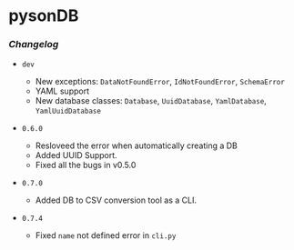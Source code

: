 # pysonDB

### _Changelog_

* `dev`
  * New exceptions: `DataNotFoundError`, `IdNotFoundError`, `SchemaError`
  * YAML support
  * New database classes: `Database`, `UuidDatabase`, `YamlDatabase`, `YamlUuidDatabase`
* `0.6.0`
  * Resloveed the error when automatically creating a DB
  * Added UUID Support.
  * Fixed all the bugs in v0.5.0

* `0.7.0`
  * Added DB to CSV conversion tool as a CLI.

* `0.7.4`
  * Fixed `name` not defined error in `cli.py`